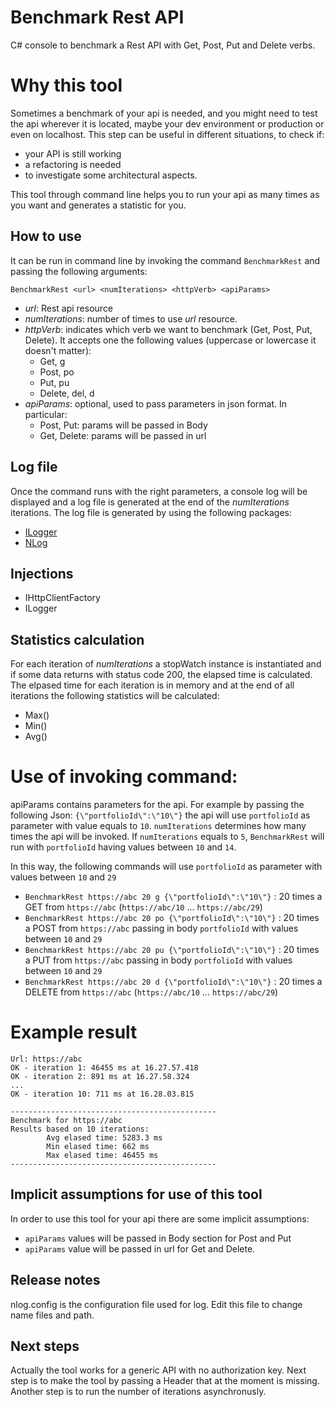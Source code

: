 # Benchmark Rest API
C# console to benchmark a Rest API with Get, Post, Put and Delete verbs.

# Why this tool
Sometimes a benchmark of your api is needed, and you might need to test the api wherever it is located, maybe your dev environment or production or even on localhost.
This step can be useful in different situations, to check if:
 - your API is still working 
 - a refactoring is needed
 - to investigate some architectural aspects.

This tool through command line helps you to run your api as many times as you want and generates a statistic for you.

## How to use
It can be run in command line by invoking the command `BenchmarkRest` and passing the following arguments:

`BenchmarkRest <url> <numIterations> <httpVerb> <apiParams>`
- *url*: Rest api resource
- *numIterations*: number of times to use *url* resource.
- *httpVerb*: indicates which verb we want to benchmark (Get, Post, Put, Delete). It accepts one the following values (uppercase or lowercase it doesn't matter):
  - Get, g
  - Post, po 
  - Put, pu
  - Delete, del, d
- *apiParams*: optional, used to pass parameters in json format. In particular:
  - Post, Put: params will be passed in Body
  - Get, Delete: params will be passed in url

## Log file
Once the command runs with the right parameters, a console log will be displayed and a log file is generated at the end of the *numIterations* iterations. 
The log file is generated by using the following packages:
- [ILogger](https://docs.microsoft.com/en-us/dotnet/api/microsoft.extensions.logging.ilogger?view=dotnet-plat-ext-6.0) 
- [NLog](https://github.com/NLog/NLog)

## Injections
- IHttpClientFactory 
- ILogger

## Statistics calculation
For each iteration of *numIterations* a stopWatch instance is instantiated and if some data returns with status code 200, the elapsed time is calculated.
The elpased time for each iteration is in memory and at the end of all iterations the following statistics will be calculated:
- Max()
- Min() 
- Avg()

# Use of invoking command:
apiParams contains parameters for the api. For example by passing the following Json:
`{\"portfolioId\":\"10\"}`
the api will use `portfolioId` as parameter with value equals to `10`.
`numIterations` determines how many times the api will be invoked. If `numIterations` equals to `5`, `BenchmarkRest` will run with `portfolioId` having values between `10` and `14`.

In this way, the following commands will use `portfolioId` as parameter with values between `10` and `29`
- `BenchmarkRest https://abc 20 g {\"portfolioId\":\"10\"}`  : 20 times a GET from `https://abc` (`https://abc/10` ... `https://abc/29`)
- `BenchmarkRest https://abc 20 po {\"portfolioId\":\"10\"}` : 20 times a POST from `https://abc` passing in body `portfolioId` with values between `10` and `29`
- `BenchmarkRest https://abc 20 pu {\"portfolioId\":\"10\"}` : 20 times a PUT from `https://abc` passing in body `portfolioId` with values between `10` and `29`
- `BenchmarkRest https://abc 20 d {\"portfolioId\":\"10\"}`  : 20 times a DELETE from `https://abc` (`https://abc/10` ... `https://abc/29`)

# Example result
```
Url: https://abc
OK - iteration 1: 46455 ms at 16.27.57.418
OK - iteration 2: 891 ms at 16.27.58.324
...
OK - iteration 10: 711 ms at 16.28.03.815

----------------------------------------------
Benchmark for https://abc
Results based on 10 iterations: 
        Avg elased time: 5283.3 ms
        Min elased time: 662 ms
        Max elased time: 46455 ms
----------------------------------------------
```
## Implicit assumptions for use of this tool
In order to use this tool for your api there are some implicit assumptions:
- `apiParams` values will be passed in Body section for Post and Put
- `apiParams` value will be passed in url for Get and Delete.


## Release notes
nlog.config is the configuration file used for log. Edit this file to change name files and path.

## Next steps
Actually the tool works for a generic API with no authorization key. Next step is to make the tool by passing a Header that at the moment is missing.
Another step is to run the number of iterations asynchronusly.
